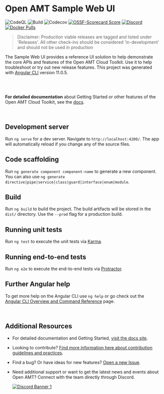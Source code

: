 # Open AMT Sample Web UI
![CodeQL](https://img.shields.io/github/actions/workflow/status/open-amt-cloud-toolkit/sample-web-ui/codeql-analysis.yml?style=for-the-badge&label=CodeQL&logo=github)
![Build](https://img.shields.io/github/actions/workflow/status/open-amt-cloud-toolkit/sample-web-ui/nodejs.yaml?style=for-the-badge&logo=github)
![Codecov](https://img.shields.io/codecov/c/github/open-amt-cloud-toolkit/sample-web-ui?style=for-the-badge&logo=codecov)
[![OSSF-Scorecard Score](https://img.shields.io/ossf-scorecard/github.com/open-amt-cloud-toolkit/sample-web-ui?style=for-the-badge&label=OSSF%20Score)](https://api.securityscorecards.dev/projects/github.com/open-amt-cloud-toolkit/sample-web-ui)
[![Discord](https://img.shields.io/discord/1063200098680582154?style=for-the-badge&label=Discord&logo=discord&logoColor=white&labelColor=%235865F2&link=https%3A%2F%2Fdiscord.gg%2FDKHeUNEWVH)](https://discord.gg/DKHeUNEWVH)
[![Docker Pulls](https://img.shields.io/docker/pulls/intel/oact-webui?style=for-the-badge&logo=docker)](https://hub.docker.com/r/intel/oact-webui)



> Disclaimer: Production viable releases are tagged and listed under 'Releases'.  All other check-ins should be considered 'in-development' and should not be used in production

The Sample Web UI provides a reference UI solution to help demonstrate the core APIs and features of the Open AMT Cloud Toolkit. Use it to help troubleshoot or try out new release features. This project was generated with [Angular CLI](https://github.com/angular/angular-cli) version 11.0.5.

<br><br>

**For detailed documentation** about Getting Started or other features of the Open AMT Cloud Toolkit, see the [docs](https://open-amt-cloud-toolkit.github.io/docs/).

<br>

## Development server

Run `ng serve` for a dev server. Navigate to `http://localhost:4200/`. The app will automatically reload if you change any of the source files.

## Code scaffolding

Run `ng generate component component-name` to generate a new component. You can also use `ng generate directive|pipe|service|class|guard|interface|enum|module`.

## Build

Run `ng build` to build the project. The build artifacts will be stored in the `dist/` directory. Use the `--prod` flag for a production build.

## Running unit tests

Run `ng test` to execute the unit tests via [Karma](https://karma-runner.github.io).

## Running end-to-end tests

Run `ng e2e` to execute the end-to-end tests via [Protractor](http://www.protractortest.org/).

## Further Angular help

To get more help on the Angular CLI use `ng help` or go check out the [Angular CLI Overview and Command Reference](https://angular.io/cli) page.

<br>

## Additional Resources

- For detailed documentation and Getting Started, [visit the docs site](https://open-amt-cloud-toolkit.github.io/docs).

- Looking to contribute? [Find more information here about contribution guidelines and practices](.\CONTRIBUTING.md).

- Find a bug? Or have ideas for new features? [Open a new Issue](https://github.com/open-amt-cloud-toolkit/sample-web-ui/issues).

- Need additional support or want to get the latest news and events about Open AMT? Connect with the team directly through Discord.

    [![Discord Banner 1](https://discordapp.com/api/guilds/1063200098680582154/widget.png?style=banner2)](https://discord.gg/DKHeUNEWVH)
